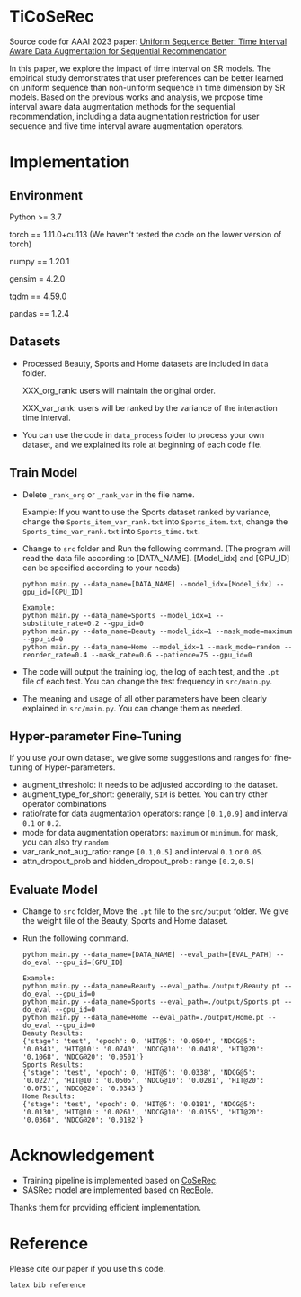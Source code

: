 # TiCoSeRec
Source code for AAAI 2023 paper: [Uniform Sequence Better: Time Interval Aware Data Augmentation for Sequential Recommendation]()

In this paper, we explore the impact of time interval on SR models. The empirical study demonstrates that user preferences can be better learned on uniform sequence than non-uniform sequence in time dimension by SR models. Based on the previous works and analysis, we propose time interval aware data augmentation methods for the sequential recommendation, including a data augmentation restriction for user sequence and five time interval aware augmentation operators.

# Implementation
## Environment

Python >= 3.7

torch == 1.11.0+cu113 (We haven't tested the code on the lower version of torch)

numpy == 1.20.1

gensim = 4.2.0

tqdm == 4.59.0

pandas == 1.2.4

## Datasets

- Processed Beauty, Sports and Home datasets are included in `data` folder. 

  XXX_org_rank: users will maintain the original order.

  XXX_var_rank: users will be ranked by the variance of the interaction time interval.

- You can use the code in `data_process` folder to process your own dataset, and we explained its role at beginning of each code file.

## Train Model

- Delete `_rank_org` or `_rank_var` in the file name. 
  
  Example: If you want to use the Sports dataset ranked by variance, change the `Sports_item_var_rank.txt` into `Sports_item.txt`, change the `Sports_time_var_rank.txt` into `Sports_time.txt`.

- Change to `src` folder and Run the following command. (The program will read the data file according to [DATA_NAME]. [Model_idx] and [GPU_ID] can be specified according to your needs)
  
  ```
  python main.py --data_name=[DATA_NAME] --model_idx=[Model_idx] --gpu_id=[GPU_ID]
  ```

  ```
  Example:
  python main.py --data_name=Sports --model_idx=1 --substitute_rate=0.2 --gpu_id=0
  python main.py --data_name=Beauty --model_idx=1 --mask_mode=maximum --gpu_id=0
  python main.py --data_name=Home --model_idx=1 --mask_mode=random --reorder_rate=0.4 --mask_rate=0.6 --patience=75 --gpu_id=0 
  ```

- The code will output the training log, the log of each test, and the `.pt` file of each test. You can change the test frequency in `src/main.py`.
- The meaning and usage of all other parameters have been clearly explained in `src/main.py`. You can change them as needed.

## Hyper-parameter Fine-Tuning
If you use your own dataset, we give some suggestions and ranges for fine-tuning of Hyper-parameters.
- augment_threshold: it needs to be adjusted according to the dataset. 
- augment_type_for_short: generally, `SIM` is better. You can try other operator combinations
- ratio/rate for data augmentation operators: range `[0.1,0.9]` and interval `0.1` or `0.2`.
- mode for data augmentation operators: `maximum` or `minimum`. for mask, you can also try `random`
- var_rank_not_aug_ratio: range `[0.1,0.5]` and interval `0.1` or `0.05`.
- attn_dropout_prob and hidden_dropout_prob : range `[0.2,0.5]`

## Evaluate Model

- Change to `src` folder, Move the `.pt` file to the `src/output` folder. We give the weight file of the Beauty, Sports and Home dataset.

- Run the following command.
  ```
  python main.py --data_name=[DATA_NAME] --eval_path=[EVAL_PATH] --do_eval --gpu_id=[GPU_ID]
  ```

  ```
  Example:
  python main.py --data_name=Beauty --eval_path=./output/Beauty.pt --do_eval --gpu_id=0
  python main.py --data_name=Sports --eval_path=./output/Sports.pt --do_eval --gpu_id=0
  python main.py --data_name=Home --eval_path=./output/Home.pt --do_eval --gpu_id=0
  Beauty Results:
  {'stage': 'test', 'epoch': 0, 'HIT@5': '0.0504', 'NDCG@5': '0.0343', 'HIT@10': '0.0740', 'NDCG@10': '0.0418', 'HIT@20': '0.1068', 'NDCG@20': '0.0501'}
  Sports Results:
  {'stage': 'test', 'epoch': 0, 'HIT@5': '0.0338', 'NDCG@5': '0.0227', 'HIT@10': '0.0505', 'NDCG@10': '0.0281', 'HIT@20': '0.0751', 'NDCG@20': '0.0343'}
  Home Results:
  {'stage': 'test', 'epoch': 0, 'HIT@5': '0.0181', 'NDCG@5': '0.0130', 'HIT@10': '0.0261', 'NDCG@10': '0.0155', 'HIT@20': '0.0368', 'NDCG@20': '0.0182'}
  ```

# Acknowledgement
 - Training pipeline is implemented based on [CoSeRec](https://github.com/YChen1993/CoSeRec).
 - SASRec model are implemented based on [RecBole](https://github.com/RUCAIBox/RecBole). 

Thanks them for providing efficient implementation.

# Reference

Please cite our paper if you use this code.

```
latex bib reference
```
